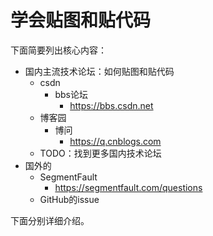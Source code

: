 # 学会贴图和贴代码

下面简要列出核心内容：

* 国内主流技术论坛：如何贴图和贴代码
    * csdn
      * bbs论坛
        * https://bbs.csdn.net
    * 博客园
      * 博问
        * https://q.cnblogs.com
    * TODO：找到更多国内技术论坛
* 国外的
    * SegmentFault
      * https://segmentfault.com/questions
    * GitHub的issue

下面分别详细介绍。
